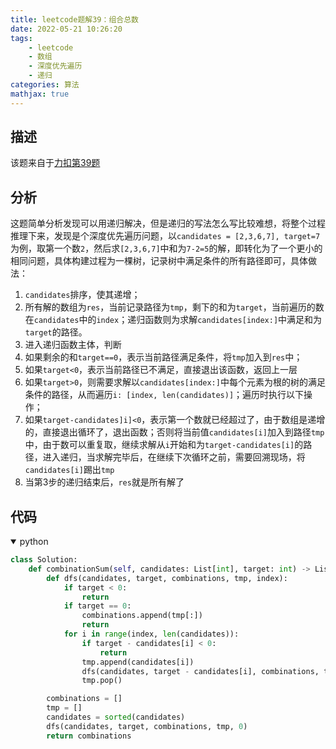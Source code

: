 ```yaml
---
title: leetcode题解39：组合总数
date: 2022-05-21 10:26:20
tags:
    - leetcode
    - 数组
    - 深度优先遍历
    - 递归
categories: 算法
mathjax: true
---
```



## 描述

该题来自于[力扣第39题](https://leetcode.cn/problems/combination-sum/)
<!--more-->


## 分析

这题简单分析发现可以用递归解决，但是递归的写法怎么写比较难想，将整个过程推理下来，发现是个深度优先遍历问题，以`candidates = [2,3,6,7], target=7`为例，取第一个数`2`，然后求`[2,3,6,7]`中和为`7-2=5`的解，即转化为了一个更小的相同问题，具体构建过程为一棵树，记录树中满足条件的所有路径即可，具体做法：
1. `candidates`排序，使其递增；
2. 所有解的数组为`res`，当前记录路径为`tmp`，剩下的和为`target`，当前遍历的数在`candidates`中的`index`；递归函数则为求解`candidates[index:]`中满足和为`target`的路径。
3. 进入递归函数主体，判断
4. 如果剩余的和`target==0`，表示当前路径满足条件，将`tmp`加入到`res`中；
5. 如果`target<0`，表示当前路径已不满足，直接退出该函数，返回上一层
6. 如果`target>0`，则需要求解以`candidates[index:]`中每个元素为根的树的满足条件的路径，从而遍历`i: [index, len(candidates)]`；遍历时执行以下操作；
7. 如果`target-candidates]i]<0`，表示第一个数就已经超过了，由于数组是递增的，直接退出循环了，退出函数；否则将当前值`candidates[i]`加入到路径`tmp`中，由于数可以重复取，继续求解从`i`开始和为`target-candidates[i]`的路径，进入递归，当求解完毕后，在继续下次循环之前，需要回溯现场，将`candidates[i]`踢出`tmp`
8. 当第3步的递归结束后，`res`就是所有解了


## 代码

<details open>
<summary>python</summary>

```python
class Solution:
    def combinationSum(self, candidates: List[int], target: int) -> List[List[int]]:
        def dfs(candidates, target, combinations, tmp, index):
            if target < 0:
                return
            if target == 0:
                combinations.append(tmp[:])
                return
            for i in range(index, len(candidates)):
                if target - candidates[i] < 0:
                    return
                tmp.append(candidates[i])
                dfs(candidates, target - candidates[i], combinations, tmp, i)
                tmp.pop()

        combinations = []
        tmp = []
        candidates = sorted(candidates)
        dfs(candidates, target, combinations, tmp, 0)
        return combinations
```
</details>
